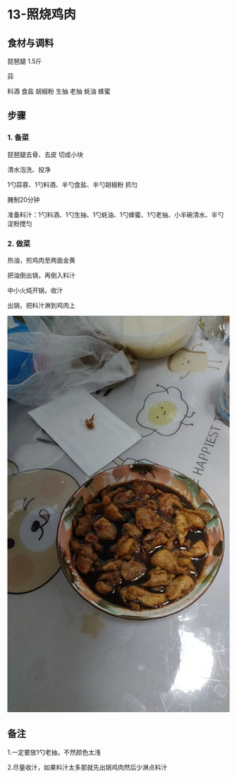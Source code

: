 # 13-照烧鸡肉

## 食材与调料

琵琶腿 1.5斤

蒜

料酒 食盐 胡椒粉 生抽 老抽 蚝油 蜂蜜



## 步骤

### 1. 备菜

琵琶腿去骨、去皮 切成小块

清水泡洗、投净

1勺蒜蓉、1勺料酒、半勺食盐、半勺胡椒粉 抓匀 

腌制20分钟



准备料汁：1勺料酒、1勺生抽、1勺蚝油、1勺蜂蜜、1勺老抽、小半碗清水、半勺淀粉搅匀



### 2. 做菜

热油，煎鸡肉至两面金黄

把油倒出锅，再倒入料汁

中小火炖开锅，收汁

出锅，把料汁淋到鸡肉上



![31636b0199425a79de41db1fd80268f](assets/31636b0199425a79de41db1fd80268f.jpg)





## 备注

1.一定要放1勺老抽，不然颜色太浅

2.尽量收汁，如果料汁太多那就先出锅鸡肉然后少淋点料汁
